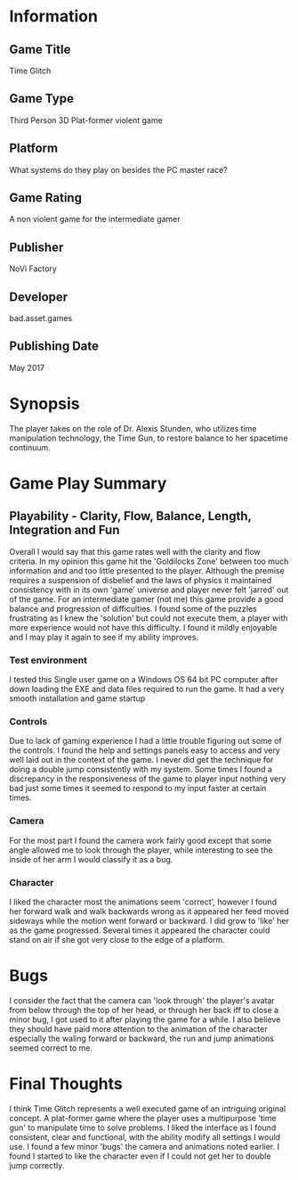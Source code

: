 # Information
## Game Title
Time Glitch
## Game Type
Third Person 3D Plat-former violent game
## Platform
What systems do they play on besides the PC master race?
## Game Rating
A non violent game for the intermediate gamer
## Publisher
 NoVi Factory
## Developer
bad.asset.games 
## Publishing Date
May 2017
# Synopsis
The player takes on the role of Dr. Alexis Stunden, who utilizes time manipulation technology, the Time Gun, to restore balance to her spacetime continuum.

# Game Play Summary
## Playability - Clarity, Flow, Balance, Length, Integration and Fun
Overall I would say that this game rates well with the clarity and flow criteria. In my opinion this game hit the 'Goldilocks Zone' between too much information and and too little presented to the player.  Although the premise requires a suspension of disbelief and the laws of physics it maintained consistency with in its own 'game' universe and player never felt 'jarred' out of the game.  For an intermediate gamer (not me) this game provide a good balance and progression of difficulties.  I found some of the puzzles frustrating as I knew the 'solution' but could not execute them, a player with more experience would not have this difficulty.  I found it mildly enjoyable and I may play it again to see if my ability improves.
### Test environment
I tested this Single user game on a Windows OS 64 bit PC computer after down loading the EXE and data files required to run the game.  It had a very smooth installation and game startup
### Controls
Due to lack of gaming experience I had a little trouble figuring out some of the controls.  I found the help and settings panels easy to access and very well laid out in the context of the game.  I never did get the technique for doing a double jump consistently with my system.  Some times I found a discrepancy in the responsiveness of the game to player input nothing very bad just some times it seemed to respond to my input faster at certain times.
### Camera
For the most part I found the camera work fairly good except that some angle allowed me to look through the player, while interesting to see the inside of her arm I would classify it as a bug.
### Character
I liked the character most the animations seem 'correct', however I found her forward walk and walk backwards wrong as it appeared her feed moved sideways while the motion went forward or backward.  I did grow to 'like' her as the game progressed.  Several times it appeared the character could stand on air if she got very close to the edge of a platform.

# Bugs
I consider the fact that the camera can 'look through' the player's avatar from below through the top of her head, or through her back iff to close a minor bug, I got used to it after playing the game for a while.
I also believe they should have paid more attention to the animation of the character especially the waling forward or backward, the run and jump animations seemed correct to me.
# Final Thoughts
I think Time Glitch represents a well executed game of an intriguing original concept.  A plat-former game where the player uses a multipurpose 'time gun' to manipulate time to solve problems.  I liked the interface as I found consistent, clear and functional, with the ability modify all settings I would use.  I found a few minor 'bugs' the camera and animations noted earlier.  I found I started to like the character even if I could not get her to double jump correctly.
